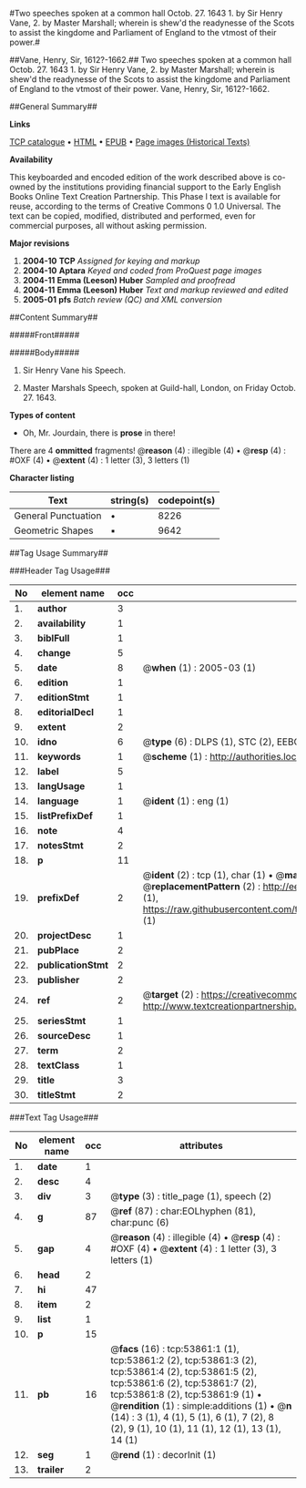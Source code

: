 #Two speeches spoken at a common hall Octob. 27. 1643 1. by Sir Henry Vane, 2. by Master Marshall; wherein is shew'd the readynesse of the Scots to assist the kingdome and Parliament of England to the vtmost of their power.#

##Vane, Henry, Sir, 1612?-1662.##
Two speeches spoken at a common hall Octob. 27. 1643 1. by Sir Henry Vane, 2. by Master Marshall; wherein is shew'd the readynesse of the Scots to assist the kingdome and Parliament of England to the vtmost of their power.
Vane, Henry, Sir, 1612?-1662.

##General Summary##

**Links**

[TCP catalogue](http://www.ota.ox.ac.uk/tcp/)  • 
[HTML](http://tei.it.ox.ac.uk/tcp/Texts-HTML/free/A65/A65191.html)  • 
[EPUB](http://tei.it.ox.ac.uk/tcp/Texts-EPUB/free/A65/A65191.epub) • 
[Page images (Historical Texts)](https://data.historicaltexts.jisc.ac.uk/view?pubId=eebo-12090511e&pageId=eebo-12090511e-53861-1)

**Availability**

This keyboarded and encoded edition of the
	       work described above is co-owned by the institutions
	       providing financial support to the Early English Books
	       Online Text Creation Partnership. This Phase I text is
	       available for reuse, according to the terms of Creative
	       Commons 0 1.0 Universal. The text can be copied,
	       modified, distributed and performed, even for
	       commercial purposes, all without asking permission.

**Major revisions**

1. __2004-10__ __TCP__ *Assigned for keying and markup*
1. __2004-10__ __Aptara__ *Keyed and coded from ProQuest page images*
1. __2004-11__ __Emma (Leeson) Huber__ *Sampled and proofread*
1. __2004-11__ __Emma (Leeson) Huber__ *Text and markup reviewed and edited*
1. __2005-01__ __pfs__ *Batch review (QC) and XML conversion*

##Content Summary##

#####Front#####

#####Body#####

1. Sir Henry Vane his Speech.

1. Master Marshals Speech, spoken
at Guild-hall, London, on Friday
Octob. 27. 1643.

**Types of content**

  * Oh, Mr. Jourdain, there is **prose** in there!

There are 4 **ommitted** fragments! 
 @__reason__ (4) : illegible (4)  •  @__resp__ (4) : #OXF (4)  •  @__extent__ (4) : 1 letter (3), 3 letters (1)

**Character listing**


|Text|string(s)|codepoint(s)|
|---|---|---|
|General Punctuation|•|8226|
|Geometric Shapes|▪|9642|

##Tag Usage Summary##

###Header Tag Usage###

|No|element name|occ|attributes|
|---|---|---|---|
|1.|__author__|3||
|2.|__availability__|1||
|3.|__biblFull__|1||
|4.|__change__|5||
|5.|__date__|8| @__when__ (1) : 2005-03 (1)|
|6.|__edition__|1||
|7.|__editionStmt__|1||
|8.|__editorialDecl__|1||
|9.|__extent__|2||
|10.|__idno__|6| @__type__ (6) : DLPS (1), STC (2), EEBO-CITATION (1), OCLC (1), VID (1)|
|11.|__keywords__|1| @__scheme__ (1) : http://authorities.loc.gov/ (1)|
|12.|__label__|5||
|13.|__langUsage__|1||
|14.|__language__|1| @__ident__ (1) : eng (1)|
|15.|__listPrefixDef__|1||
|16.|__note__|4||
|17.|__notesStmt__|2||
|18.|__p__|11||
|19.|__prefixDef__|2| @__ident__ (2) : tcp (1), char (1)  •  @__matchPattern__ (2) : ([0-9\-]+):([0-9IVX]+) (1), (.+) (1)  •  @__replacementPattern__ (2) : http://eebo.chadwyck.com/downloadtiff?vid=$1&page=$2 (1), https://raw.githubusercontent.com/textcreationpartnership/Texts/master/tcpchars.xml#$1 (1)|
|20.|__projectDesc__|1||
|21.|__pubPlace__|2||
|22.|__publicationStmt__|2||
|23.|__publisher__|2||
|24.|__ref__|2| @__target__ (2) : https://creativecommons.org/publicdomain/zero/1.0/ (1), http://www.textcreationpartnership.org/docs/. (1)|
|25.|__seriesStmt__|1||
|26.|__sourceDesc__|1||
|27.|__term__|2||
|28.|__textClass__|1||
|29.|__title__|3||
|30.|__titleStmt__|2||


###Text Tag Usage###

|No|element name|occ|attributes|
|---|---|---|---|
|1.|__date__|1||
|2.|__desc__|4||
|3.|__div__|3| @__type__ (3) : title_page (1), speech (2)|
|4.|__g__|87| @__ref__ (87) : char:EOLhyphen (81), char:punc (6)|
|5.|__gap__|4| @__reason__ (4) : illegible (4)  •  @__resp__ (4) : #OXF (4)  •  @__extent__ (4) : 1 letter (3), 3 letters (1)|
|6.|__head__|2||
|7.|__hi__|47||
|8.|__item__|2||
|9.|__list__|1||
|10.|__p__|15||
|11.|__pb__|16| @__facs__ (16) : tcp:53861:1 (1), tcp:53861:2 (2), tcp:53861:3 (2), tcp:53861:4 (2), tcp:53861:5 (2), tcp:53861:6 (2), tcp:53861:7 (2), tcp:53861:8 (2), tcp:53861:9 (1)  •  @__rendition__ (1) : simple:additions (1)  •  @__n__ (14) : 3 (1), 4 (1), 5 (1), 6 (1), 7 (2), 8 (2), 9 (1), 10 (1), 11 (1), 12 (1), 13 (1), 14 (1)|
|12.|__seg__|1| @__rend__ (1) : decorInit (1)|
|13.|__trailer__|2||
